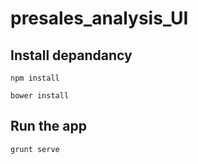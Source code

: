 # presales_analysis_UI


## Install depandancy 

`npm install`

`bower install`



## Run the app 

`grunt serve`








